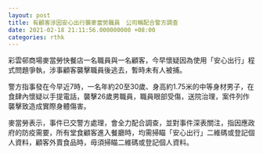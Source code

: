 ```yaml
---
layout: post
title: 有顧客涉因安心出行襲麥當勞職員　公司稱配合警方調查
date: 2021-02-18 21:11:56.000000000 +08:00
categories: rthk
---
```


彩雲邨商場麥當勞快餐店一名職員與一名顧客，今早懷疑因為使用「安心出行」程式問題爭執，涉事顧客襲擊職員後逃去，暫時未有人被捕。

警方指事發在今早近7時，一名年約20至30歲、身高約1.75米的中等身材男子，在食肆內懷疑以手提電話，襲擊26歲男職員，職員眼部受傷，送院治理，案件列作襲擊致造成實際身體傷害。

麥當勞表示，事件已交警方處理，會全力配合調查，並對事件深表關注，指因應政府的防疫需要，所有堂食顧客進入餐廳時，均需掃瞄「安心出行」二維碼或登記個人資料，顧客外賣食品時，毋須掃瞄二維碼或登記個人資料。
